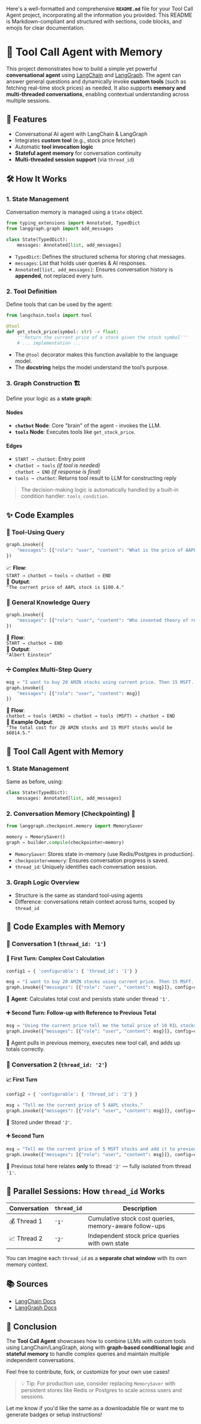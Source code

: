 Here's a well-formatted and comprehensive **`README.md`** file for your Tool Call Agent project, incorporating all the information you provided. This README is Markdown-compliant and structured with sections, code blocks, and emojis for clear documentation.

# 🧠 Tool Call Agent with Memory

This project demonstrates how to build a simple yet powerful **conversational agent** using [LangChain](https://github.com/langchain-ai/langchain) and [LangGraph](https://github.com/langchain-ai/langgraph). The agent can answer general questions and dynamically invoke **custom tools** (such as fetching real-time stock prices) as needed. It also supports **memory and multi-threaded conversations**, enabling contextual understanding across multiple sessions.

## 🚀 Features

- Conversational AI agent with LangChain & LangGraph  
- Integrates **custom tool** (e.g., stock price fetcher)
- Automatic **tool invocation logic**
- **Stateful agent memory** for conversation continuity
- **Multi-threaded session support** (via `thread_id`)

## 🛠️ How It Works

### 1. State Management

Conversation memory is managed using a `State` object.

```python
from typing_extensions import Annotated, TypedDict
from langgraph.graph import add_messages

class State(TypedDict):
    messages: Annotated[list, add_messages]
```

- `TypedDict`: Defines the structured schema for storing chat messages.
- `messages`: List that holds user queries & AI responses.
- `Annotated[list, add_messages]`: Ensures conversation history is **appended**, not replaced every turn.

### 2. Tool Definition

Define tools that can be used by the agent:

```python
from langchain.tools import tool

@tool
def get_stock_price(symbol: str) -> float:
    '''Return the current price of a stock given the stock symbol'''
    # ... implementation ...
```

- The `@tool` decorator makes this function available to the language model.
- The **docstring** helps the model understand the tool’s purpose.

### 3. Graph Construction 🏗️

Define your logic as a **state graph**:

#### Nodes

- **`chatbot` Node**: Core "brain" of the agent - invokes the LLM.
- **`tools` Node**: Executes tools like `get_stock_price`.

#### Edges

- `START → chatbot`: Entry point
- `chatbot → tools` *(if tool is needed)*  
  `chatbot → END` *(if response is final)*
- `tools → chatbot`: Returns tool result to LLM for constructing reply

> The decision-making logic is automatically handled by a built-in condition handler: `tools_condition`.

## ✨ Code Examples

### 📌 Tool-Using Query

```python
graph.invoke({
    "messages": [{"role": "user", "content": "What is the price of AAPL stock right now?"}]
})
```

📈 **Flow**:  
`START → chatbot → tools → chatbot → END`  
💬 **Output**:  
`"The current price of AAPL stock is $100.4."`

### 🧠 General Knowledge Query

```python
graph.invoke({
    "messages": [{"role": "user", "content": "Who invented theory of relativity? print person name only"}]
})
```

📘 **Flow**:  
`START → chatbot → END`  
💬 **Output**:  
`"Albert Einstein"`

### ➗ Complex Multi-Step Query

```python
msg = "I want to buy 20 AMZN stocks using current price. Then 15 MSFT. What will be the total cost?"
graph.invoke({
    "messages": [{"role": "user", "content": msg}]
})
```

🔂 **Flow**:  
`chatbot → tools (AMZN) → chatbot → tools (MSFT) → chatbot → END`  
💬 **Example Output**:  
`"The total cost for 20 AMZN stocks and 15 MSFT stocks would be $6014.5."`

## 🧠 Tool Call Agent with Memory

### 1. State Management

Same as before, using:

```python
class State(TypedDict):
    messages: Annotated[list, add_messages]
```

### 2. Conversation Memory (Checkpointing) 🧠

```python
from langgraph.checkpoint.memory import MemorySaver

memory = MemorySaver()
graph = builder.compile(checkpointer=memory)
```

- `MemorySaver`: Stores state in-memory (use Redis/Postgres in production).
- `checkpointer=memory`: Ensures conversation progress is saved.
- `thread_id`: Uniquely identifies each conversation session.

### 3. Graph Logic Overview

- Structure is the same as standard tool-using agents
- Difference: conversations retain context across turns, scoped by `thread_id`

## 🧪 Code Examples with Memory

### 🧵 Conversation 1 (`thread_id: '1'`)

#### 🔢 First Turn: Complex Cost Calculation

```python
config1 = { 'configurable': { 'thread_id': '1'} }

msg = "I want to buy 20 AMZN stocks using current price. Then 15 MSFT. What will be the total cost?"
graph.invoke({"messages": [{"role": "user", "content": msg}]}, config=config1)
```

💬 **Agent**: Calculates total cost and persists state under thread `'1'`.

#### ➕ Second Turn: Follow-up with Reference to Previous Total

```python
msg = "Using the current price tell me the total price of 10 RIL stocks and add it to previous total cost"
graph.invoke({"messages": [{"role": "user", "content": msg}]}, config=config1)
```

🧠 Agent pulls in previous memory, executes new tool call, and adds up totals correctly.

### 🧵 Conversation 2 (`thread_id: '2'`)

#### 📈 First Turn

```python
config2 = { 'configurable': { 'thread_id': '2'} }

msg = "Tell me the current price of 5 AAPL stocks."
graph.invoke({"messages": [{"role": "user", "content": msg}]}, config=config2)
```

🧠 Stored under thread `'2'`.

#### ➕ Second Turn

```python
msg = "Tell me the current price of 5 MSFT stocks and add it to previous total"
graph.invoke({"messages": [{"role": "user", "content": msg}]}, config=config2)
```

🧠 Previous total here relates **only** to thread `'2'` — fully isolated from thread `'1'`.

## 🧵 Parallel Sessions: How `thread_id` Works

| Conversation | `thread_id` | Description |
|--------------|-------------|-------------|
| 💰 Thread 1   | `'1'`       | Cumulative stock cost queries, memory-aware follow-ups |
| 📈 Thread 2   | `'2'`       | Independent stock price queries with own state |

You can imagine each `thread_id` as a **separate chat window** with its own memory context.

## 📚 Sources

- [LangChain Docs](https://docs.langchain.com/)
- [LangGraph Docs](https://docs.langchain.com/langgraph/)

## 📎 Conclusion

The **Tool Call Agent** showcases how to combine LLMs with custom tools using LangChain/LangGraph, along with **graph-based conditional logic** and **stateful memory** to handle complex queries and maintain multiple independent conversations.

Feel free to contribute, fork, or customize for your own use cases!

> 💡 Tip: For production use, consider replacing `MemorySaver` with persistent stores like Redis or Postgres to scale across users and sessions.

Let me know if you'd like the same as a downloadable file or want me to generate badges or setup instructions!
